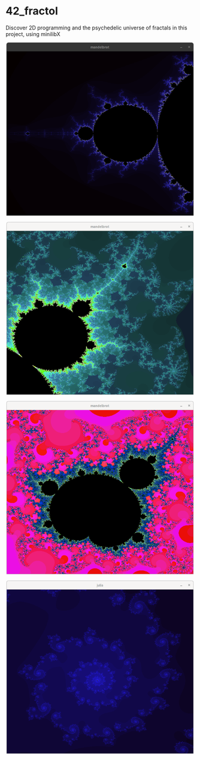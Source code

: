 # 42_fractol
Discover 2D programming and the psychedelic universe of fractals in this project, using minilibX

<p align="center">
  <img src="https://github.com/lh-lena/42_fractol/blob/main/image/mandelbrot-mono-color-blue-part.png" alt="Fract-ol mono-colored Mandelbrot by ohladkov" width="500">
</p>

<p align="center">
  <img src="https://github.com/lh-lena/42_fractol/blob/main/image/mandelbrot-colorful-3-part.png" alt="Fract-ol colourful Mandelbrot by ohladkov" width="500">
</p>

<p align="center">
  <img src="https://github.com/lh-lena/42_fractol/blob/main/image/mandelbrot-colorful-1.png" alt="Fract-ol colourful Mandelbrot by ohladkov" width="500">
</p>

<p align="center">
  <img src="https://github.com/lh-lena/42_fractol/blob/main/image/julia-mono-color-blue-part.png" alt="Fract-ol mono-colored Julia by ohladkov" width="500">
</p>


